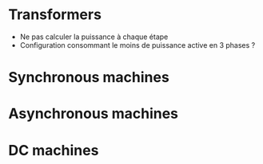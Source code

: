 # Transformers

- Ne pas calculer la puissance à chaque étape
- Configuration consommant le moins de puissance active en 3 phases ?

# Synchronous machines

# Asynchronous machines

# DC machines
